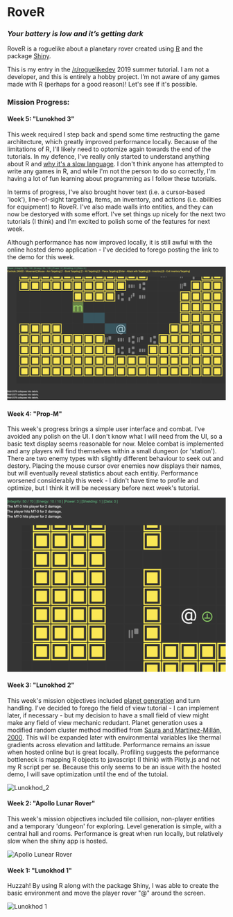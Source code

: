 # RoveR

### <i> Your battery is low and it’s getting dark </i>

RoveR is a roguelike about a planetary rover created using [R](https://en.wikipedia.org/wiki/R_(programming_language)) and the package [Shiny](https://shiny.rstudio.com/). 

This is my entry in the [/r/roguelikedev](https://www.reddit.com/r/roguelikedev/) 2019 summer tutorial. I am not a developer, and this is entirely a hobby project. I’m not aware of any games made with R (perhaps for a good reason)! Let's see if it's possible.

### Mission Progress: 

#### Week 5: "Lunokhod 3"

This week required I step back and spend some time restructing the game architecture, which greatly improved performance locally. Because of the limitations of R, I'll likely need to optomize again towards the end of the tutorials. In my defence, I've really only started to understand anything about R and [why it's a slow language](http://adv-r.had.co.nz/Performance.html). I don't think anyone has attempted to write any games in R, and while I'm not the person to do so correctly, I'm having a lot of fun learning about programming as I follow these tutorials. 

In terms of progress, I've also brought hover text (i.e. a cursor-based 'look'), line-of-sight targeting, items, an inventory, and actions (i.e. abilities for equipment) to RoveR. I've also made walls into entities, and they can now be destoryed with some effort. I've set things up nicely for the next two tutorials (I think) and I'm excited to polish some of the features for next week.

Although performance has now improved locally, it is still awful with the online hosted demo application - I've decided to forego posting the link to the demo for this week. 

![Lunokhod 3](/preview/lunokhod_3.png)

#### Week 4: "Prop-M"

This week's progress brings a simple user interface and combat. I've avoided any polish on the UI. I don't know what I will need from the UI, so a basic text display seems reasonable for now. Melee combat is implemented and any players will find themselves within a small dungeon (or 'station'). There are two enemy types with slightly different behaviour to seek out and destory. Placing the mouse cursor over enemies now displays their names, but will eventually reveal statistics about each entitiy. Performance worsened considerably this week - I didn't have time to profile and optimize, but I think it will be necessary before next week's tutorial. 

![Prop-M](/preview/prop-M.png)

#### Week 3: "Lunokhod 2"

This week's mission objectives included [planet generation](preview/lunokohd_2_map.png) and turn handling. I've decided to forego the field of view tutorial - I can implement later, if necessary - but my decision to have a small field of view might make any field of view mechanic redudant. Planet generation uses a modified random cluster method modified from [Saura and Martínez-Millán, 2000](https://link.springer.com/article/10.1023/A:1008107902848). This will be expanded later with environmental variables like thermal gradients across elevation and lattitude. Performance remains an issue when hosted online but is great locally. Profiling suggests the peformance bottleneck is mapping R objects to javascript (I think) with Plotly.js and not my R script per se. Because this only seems to be an issue with the hosted demo, I will save optimization until the end of the tutoial.

![Lunokhod_2](/preview/lunokhod_2.gif)

#### Week 2: "Apollo Lunar Rover"

This week's mission objectives included tile collision, non-player entities and a temporary 'dungeon' for exploring. Level generation is simple, with a central hall and rooms. Performance is great when run locally, but relatively slow when the shiny app is hosted.

![Apollo Lunear Rover](/preview/apollo_lunar_rover.gif)

#### Week 1: "Lunokhod 1"

Huzzah! By using R along with the package Shiny, I was able to create the basic environment and move the player rover "@" around the screen. 

![Lunokhod 1](/preview/lunokhod_1.gif)
